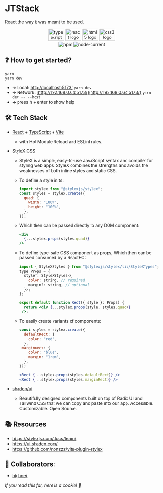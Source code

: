 # JTStack
React the way it was meant to be used.

<div align="center">
  <img src="https://cdn.jsdelivr.net/gh/devicons/devicon/icons/typescript/typescript-original.svg" height="40" width="52" alt="typescript logo"  />
  <img src="https://cdn.jsdelivr.net/gh/devicons/devicon/icons/react/react-original.svg" height="40" width="52" alt="react logo"  />
  <img src="https://cdn.jsdelivr.net/gh/devicons/devicon/icons/html5/html5-original.svg" height="40" width="52" alt="html5 logo"  />
  <img src="https://cdn.jsdelivr.net/gh/devicons/devicon/icons/css3/css3-original.svg" height="40" width="52" alt="css3 logo"  />
</div>
<div align="center""> 
<img alt="npm" src="https://img.shields.io/npm/v/vite?style=for-the-badge">
<img alt="node-current" src="https://img.shields.io/node/v/vite?style=for-the-badge">
</div>

## ❓ How to get started?
```
yarn
yarn dev
```
-  ➜  Local:   [http://localhost:5173/](http://localhost:5173/) `yarn dev`
-  ➜  Network: [http://192.168.0.64:5173/](http://192.168.0.64:5173/) `yarn dev -- --host`
-  ➜  press h + enter to show help

## 🛠️ Tech Stack
- [React](https://react.dev/) + [TypeScript](https://www.typescriptlang.org/) + [Vite](https://vitejs.dev/)
  - with Hot Module Reload and ESLint rules.
- [StyleX CSS](https://github.com/nonzzz/vite-plugin-stylex)
  - StyleX is a simple, easy-to-use JavaScript syntax and compiler for styling web apps. StyleX combines the strengths and avoids the weaknesses of both inline styles and static CSS.

  - To define a style in ts:
    ```jsx
    import stylex from "@stylexjs/stylex";
    const styles = stylex.create({
      quad: {
        width: "100%",
        height: "100%",
      },
    });
    ```
  - Which then can be passed directly to any DOM component:
    ```jsx
    <div    
      {...stylex.props(styles.quad)}
    />
    ```
  - To define type-safe CSS component as props, Which then can be passed consumed by a ReactFC:
    ```jsx
    import { StyleXStyles } from "@stylexjs/stylex/lib/StyleXTypes";
    type Props = {
      style?: StyleXStyles<{
        color: string, // required
        margin?: string, // optional
      }>;
    };

    export default function Rect({ style }: Props) {
      return <div {...stylex.props(style, styles.quad)}
     />;
    ```
  - To easily create variants of components: 
    ```jsx
    const styles = stylex.create({
      defaultRect: {
        color: "red",
      },
     marginRect: {
        color: "blue",
        margin: "1rem",
      },
    });
    
    <Rect {...stylex.props(styles.defaultRect)} />
    <Rect {...stylex.props(styles.marginRect)} />
    ```


- [shadcn/ui](https://ui.shadcn.com/) 
  - Beautifully designed components built on top of Radix UI and Tailwind CSS that we can copy and paste into our app. Accessible. Customizable. Open Source.


## 📚 Resources
- https://stylexjs.com/docs/learn/
- https://ui.shadcn.com/
- https://github.com/nonzzz/vite-plugin-stylex



## 👥 Collaborators:

- [highnet](https://github.com/highnet)


<i>If you read this far, here is a cookie! 🍪</i>


